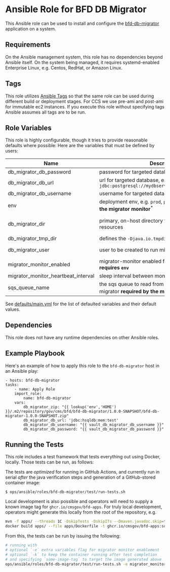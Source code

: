 Ansible Role for BFD DB Migrator
=============================

This Ansible role can be used to install and configure the [bfd-db-migrator](../../../../apps/bfd-db-migrator) application on a system.

Requirements
------------

On the Ansible management system, this role has no dependencies beyond Ansible itself. On the system being managed, it requires systemd-enabled Enterprise Linux, e.g. Centos, RedHat, or Amazon Linux.

Tags
----

This role utilizes [Ansible Tags](https://docs.ansible.com/ansible/latest/user_guide/playbooks_tags.html) so that the same role can be used during different build or deployment stages. For CCS we use pre-ami and post-ami for immutable ec2 instances. If you execute this role without specifying tags Ansible assumes all tags are to be run. 

Role Variables
--------------

This role is highly configurable, though it tries to provide reasonable defaults where possible: Here are the variables that must be defined by users:

| Name                                | Description                                                                                               | Default                | Required        |
|-------------------------------------|-----------------------------------------------------------------------------------------------------------|------------------------|-----------------|
| db_migrator_db_password             | password for targeted database                                                                            | n/a                    | yes             |
| db_migrator_db_url                  | url for targeted database, e.g. `jdbc:postgresql://mydbserver.example.com:5432/mydb`                      | n/a                    | yes             |
| db_migrator_db_username             | username for targeted database                                                                            | n/a                    | yes             |
| env                                 | deployment env, e.g. `prod`, `prod-sbx`, `test` **required by the migrator monitor**<sup>\*</sup>         | test                   | no<sup>\*</sup> |
| db_migrator_dir                     | primary, on-host directory for migrator-related resources                                                 | /opt/bfd-db-migrator   | no              |
| db_migrator_tmp_dir                 | defines the `-Djava.io.tmpdir` for the migrator's jvm                                                     | /tmp                   | no              |
| db_migrator_user                    | user to be created to run migrator service                                                                | bb-migrator            | no              |
| migrator_monitor_enabled            | migrator-monitor enabled for sqs message passing, **requires `env`**                                      | false                  | no              |
| migrator_monitor_heartbeat_interval | sleep interval between monitor heartbeats                                                                 | 300                    | no              |
| sqs_queue_name                      | the sqs queue to read from when monitoring the migrator **required by the migrator monitor**<sup>\*</sup> | bfd-test-migrator.fifo | no<sup>\*</sup> |

See [defaults/main.yml](./defaults/main.yml) for the list of defaulted variables and their default values.

Dependencies
------------

This role does not have any runtime dependencies on other Ansible roles.

Example Playbook
----------------

Here's an example of how to apply this role to the `bfd-db-migrator` host in an Ansible play:

    - hosts: bfd-db-migrator
    tasks:
        - name: Apply Role
        import_role:
            name: bfd-db-migrator
        vars:
            db_migrator_zip: "{{ lookup('env','HOME') }}/.m2/repository/gov/cms/bfd/bfd-db-migrator/1.0.0-SNAPSHOT/bfd-db-migrator-1.0.0-SNAPSHOT.zip"
            db_migrator_db_url: 'jdbc:hsqldb:mem:test'
            db_migrator_db_username: "{{ vault_db_migrator_db_username }}"
            db_migrator_db_password: "{{ vault_db_migrator_db_password }}"


Running the Tests
-----------------

This role includes a test framework that tests everything out using Docker, locally.
Those tests can be run, as follows:

The tests are _optimized_ for running in GitHub Actions, and currently run in serial _after_ the java verification steps and generation of a GitHub-stored container image:

    $ ops/ansible/roles/bfd-db-migrator/test/run-tests.sh

Local development is also possible and operators will need to supply a known image tag for `ghcr.io/cmsgov/bfd-apps`. For truly local development, operators might generate this locally from the _root_ of the repository, e.g.

``` sh
mvn -f apps/ --threads 1C -DskipTests -DskipITs --Dmaven.javadoc.skip=true clean verify
docker build apps/ --file apps/Dockerfile -t ghcr.io/cmsgov/bfd-apps:some-image-tag
```

From this, the tests can be run by issuing the following:

``` sh
# running with
# optional `-e` extra variables flag for migrator monitor enablement
# optional `-k` to keep the container running after test completion
# and specifying `some-image-tag` to target the image generated above
ops/ansible/roles/bfd-db-migrator/test/run-tests.sh -e migrator_monitor_enabled=True -k some-image-tag
```
